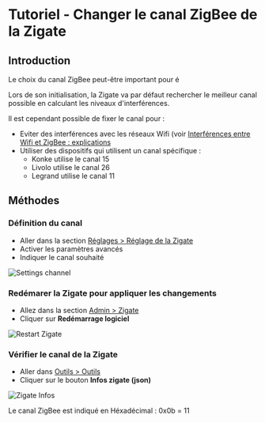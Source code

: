 # Tutoriel - Changer le canal ZigBee de la Zigate


## Introduction

Le choix du canal ZigBee peut-être important pour é

Lors de son initialisation, la Zigate va par défaut rechercher le meilleur canal possible en calculant les niveaux d'interférences.

Il est cependant possible de fixer le canal pour :
* Eviter des interférences avec les réseaux Wifi (voir [Interférences entre Wifi et ZigBee : explications](Info_ZigBee-et-Wifi.md)
* Utiliser des dispositifs qui utilisent un canal spécifique :
  * Konke utilise le canal 15
  * Livolo utilise le canal 26
  * Legrand utilise le canal 11

## Méthodes

### Définition du canal

* Aller dans la section [Réglages > Réglage de la Zigate](WebUI_Reglages.md#r%C3%A9glages-de-la-zigate)
* Activer les paramètres avancés
* Indiquer le canal souhaité

![Settings channel](https://github.com/pipiche38/Domoticz-Zigate-Wiki/blob/master/Images/Channel_setting.png)

### Redémarer la Zigate pour appliquer les changements

* Allez dans la section [Admin > Zigate](WebUI_Admin.md#zigate)
* Cliquer sur __Redémarrage logiciel__

![Restart Zigate](https://github.com/pipiche38/Domoticz-Zigate-Wiki/blob/master/Images/Restart_Zigate.png)


### Vérifier le canal de la Zigate

* Aller dans [Outils > Outils](WebUI_Outils.md#outils)
* Cliquer sur le bouton __Infos zigate (json)__

![Zigate Infos](https://github.com/pipiche38/Domoticz-Zigate-Wiki/blob/master/Images/Zigate_Infos.png)

Le canal ZigBee est indiqué en Héxadécimal : 0x0b = 11
